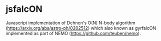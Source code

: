# jsfalcON
Javascript implementation of Dehnen's O(N) N-body algorithm (https://arxiv.org/abs/astro-ph/0202512) which also known as gyrfalcON implemented as part of NEMO (https://github.com/teuben/nemo).
